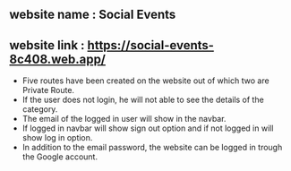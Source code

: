 ## website name : Social Events
## website link : https://social-events-8c408.web.app/

* Five routes have been created on the website out of which two are Private Route.
* If the user does not login, he will not able to see the details of the category.
* The email of the logged in user will show in the navbar.
* If logged in navbar will show sign out option and if not logged in will show log in option.
* In addition to the email password, the website can be logged in trough the Google account.